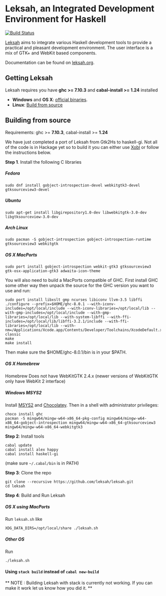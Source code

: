 # Leksah, an Integrated Development Environment for Haskell

[![Build Status](https://secure.travis-ci.org/leksah/leksah.png)](http://travis-ci.org/leksah/leksah)

[Leksah](http://leksah.org/) aims to integrate various Haskell development
tools to provide a practical and pleasant development environment.
The user interface is a mix of GTK+ and WebKit based components.

Documentation can be found on [leksah.org](http://leksah.org/).

## Getting Leksah
Leksah requires you have **ghc >= 7.10.3** and **cabal-install >= 1.24** installed

* **Windows** and **OS X**: [official binaries](https://github.com/leksah/leksah/wiki/download).
* **Linux**: [Build from source](https://github.com/leksah/leksah#building-from-source)
   
## Building from source

Requirements: ghc >= **7.10.3**, cabal-install >= **1.24**

We have just completed a port of Leksah from Gtk2Hs to haskell-gi.  Not all
of the code is in Hackage yet so to build it you can either use [Xobl](xobl/Readme.md)
or follow the instructions below.

**Step 1**. Install the following C libraries

##### Fedora
`sudo dnf install gobject-introspection-devel webkitgtk3-devel gtksourceview3-devel`

##### Ubuntu
`sudo apt-get install libgirepository1.0-dev libwebkitgtk-3.0-dev libgtksourceview-3.0-dev`

##### Arch Linux
`sudo pacman -S gobject-introspection gobject-introspection-runtime gtksourceview3 webkitgtk`

##### OS X MacPorts
`sudo port install gobject-introspection webkit-gtk3 gtksourceview3 gtk-osx-application-gtk3 adwaita-icon-theme`

You will also need to build a MacPorts compatible of GHC.  First install GHC some other way then unpack the source for the GHC version you want to use and run:

    sudo port install libxslt gmp ncurses libiconv llvm-3.5 libffi
    ./configure --prefix=$HOME/ghc-8.0.1 --with-iconv-includes=/opt/local/include --with-iconv-libraries=/opt/local/lib --with-gmp-includes=/opt/local/include --with-gmp-libraries=/opt/local/lib --with-system-libffi --with-ffi-includes=/opt/local/lib/libffi-3.2.1/include --with-ffi-libraries=/opt/local/lib --with-nm=/Applications/Xcode.app/Contents/Developer/Toolchains/XcodeDefault.xctoolchain/usr/bin/nm-classic
    make
    make install

Then make sure the $HOME/ghc-8.0.1/bin is in your $PATH.

##### OS X Homebrew
Homebrew Does not have WebKitGTK 2.4.x (newer versions of WebKitGTK only have WebKit 2 interface)

##### Windows MSYS2
Install [MSYS2](https://msys2.github.io/) and [Chocolatey](https://chocolatey.org/).  Then in a shell with administrator privileges:

    choco install ghc
    pacman -S mingw64/mingw-w64-x86_64-pkg-config mingw64/mingw-w64-x86_64-gobject-introspection mingw64/mingw-w64-x86_64-gtksourceview3 mingw64/mingw-w64-x86_64-webkitgtk3


**Step 2**: Install tools

    cabal update
    cabal install alex happy
    cabal install haskell-gi

(make sure `~/.cabal/bin` is in PATH)

**Step 3**: Clone the repo

    git clone --recursive https://github.com/leksah/leksah.git
    cd leksah

**Step 4**: Build and Run Leksah

##### OS X using MacPorts 
Run `leksah.sh` like

    XDG_DATA_DIRS=/opt/local/share ./leksah.sh

##### Other OS
Run

    ./leksah.sh



#### Using `stack build` instead of `cabal new-build`

** NOTE : Building Leksah with stack is currently not working.  If you can make it work let us know how you did it. **
